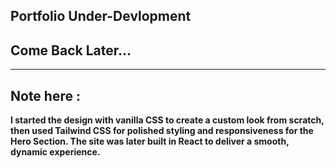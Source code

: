 ## Portfolio Under-Devlopment

## Come Back Later...

---
## Note here :

**I started the design with vanilla CSS to create a custom look from scratch, then used Tailwind CSS for polished styling and responsiveness for the Hero Section. The site was later built in React to deliver a smooth, dynamic  experience.**
